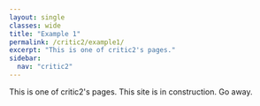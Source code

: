```yaml
---
layout: single
classes: wide
title: "Example 1"
permalink: /critic2/example1/
excerpt: "This is one of critic2's pages."
sidebar:
  nav: "critic2"
---
```


This is one of critic2's pages. This site is in construction. Go away.
